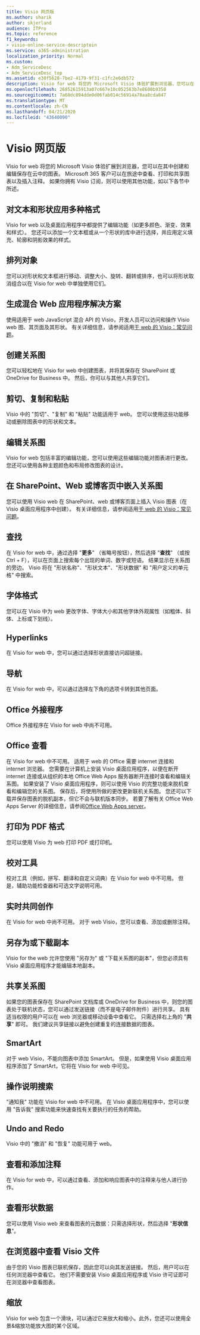 ```yaml
---
title: Visio 网页版
ms.author: sharik
author: skjerland
audience: ITPro
ms.topic: reference
f1_keywords:
- visio-online-service-descriptoin
ms.service: o365-administration
localization_priority: Normal
ms.custom:
- Adm_ServiceDesc
- Adm_ServiceDesc_top
ms.assetid: e30f5628-7be2-4179-9f31-c1fc2e6db572
description: Visio for web 将您的 Microsoft Visio 体验扩展到浏览器，您可以在其中创建和编辑保存在云中的图表。 Microsoft 365 客户可以在旅途中查看、打印和共享图表以及插入注释。
ms.openlocfilehash: 26852615913a07c667e10c052563b7e8680b9350
ms.sourcegitcommit: 7a68dc894dde0d06fab014c56914a78aa8cda847
ms.translationtype: MT
ms.contentlocale: zh-CN
ms.lasthandoff: 04/21/2020
ms.locfileid: "43640090"
---
```

# <a name="visio-for-the-web"></a>Visio 网页版

Visio for web 将您的 Microsoft Visio 体验扩展到浏览器，您可以在其中创建和编辑保存在云中的图表。 Microsoft 365 客户可以在旅途中查看、打印和共享图表以及插入注释。 如果你拥有 Visio 订阅，则可以使用其他功能，如以下各节中所述。
  
## <a name="apply-rich-formatting-to-text-and-shapes"></a>对文本和形状应用多种格式

Visio for web 以及桌面应用程序中都提供了编辑功能（如更多颜色、渐变、效果和样式）。 您还可以添加一个文本框或从一个形状的库中进行选择，并应用定义填充、轮廓和阴影效果的样式。
  
## <a name="arrange-objects"></a>排列对象

您可以对形状和文本框进行移动、调整大小、旋转、翻转或排序，也可以将形状取消组合以在 Visio for web 中单独使用它们。
  
## <a name="build-mashup-solutions"></a>生成混合 Web 应用程序解决方案

使用适用于 web JavaScript 混合 API 的 Visio，开发人员可以访问和操作 Visio web 图、其页面及其形状。 有关详细信息，请参阅适用[于 web 的 Visio：常见问题](https://support.office.com/article/e6647040-2fca-42ec-9fa5-d16a4e39e0ee)。
  
## <a name="create-diagrams"></a>创建关系图

您可以轻松地在 Visio for web 中创建图表，并将其保存在 SharePoint 或 OneDrive for Business 中。 然后，你可以与其他人共享它们。
  
## <a name="cut-copy-and-paste"></a>剪切、复制和粘贴

Visio 中的 "剪切"、"复制" 和 "粘贴" 功能适用于 web。 您可以使用这些功能移动或删除图表中的形状和文本。
  
## <a name="edit-diagrams"></a>编辑关系图

Visio for web 包括丰富的编辑功能，您可以使用这些编辑功能对图表进行更改。 您还可以使用各种主题颜色和布局修改图表的设计。
  
## <a name="embed-diagram-in-a-sharepoint-web-or-blog-page"></a>在 SharePoint、Web 或博客页中嵌入关系图

您可以使用 Visio web 在 SharePoint、web 或博客页面上插入 Visio 图表（在 Visio 桌面应用程序中创建）。 有关详细信息，请参阅适用[于 web 的 Visio：常见问题](https://support.office.com/article/e6647040-2fca-42ec-9fa5-d16a4e39e0ee)。
  
## <a name="find"></a>查找

在 Visio for web 中，通过选择 "**更多**" （省略号按钮），然后选择 "**查找**" （或按 Ctrl + F），可以在页面上搜索每个出现的单词、数字或短语。 结果显示在关系图的旁边。 Visio 将在 "形状名称"、"形状文本"、"形状数据" 和 "用户定义的单元格" 中搜索。
  
## <a name="font-formatting"></a>字体格式

您可以在 Visio 中为 web 更改字体、字体大小和其他字体外观属性（如粗体、斜体、上标或下划线）。
  
## <a name="hyperlinks"></a>Hyperlinks

在 Visio for web 中，您可以通过选择形状直接访问超链接。
  
## <a name="navigation"></a>导航

在 Visio for web 中，可以通过选择左下角的选项卡转到其他页面。
  
## <a name="office-add-ins"></a>Office 外接程序

Office 外接程序在 Visio for web 中尚不可用。
  
## <a name="offline-viewing"></a>Office 查看

在 Visio for web 中不可用。 适用于 web 的 Office 需要 internet 连接和 internet 浏览器。 您需要在计算机上安装 Visio 桌面应用程序，以便在断开 internet 连接或从组织的本地 Office Web Apps 服务器断开连接时查看和编辑关系图。 如果安装了 Visio 桌面应用程序，则可以使用 Visio 的完整功能来脱机查看和编辑您的关系图。 保存后，将使用所做的更改更新联机关系图。 您还可以下载并保存图表的脱机副本，但它不会与联机版本同步。 若要了解有关 Office Web Apps Server 的详细信息，请参阅[Office Web Apps server](https://docs.microsoft.com/webappsserver/how-office-web-apps-work-on-premises-with-sharepoint-2013)。
  
## <a name="print-to-pdf"></a>打印为 PDF 格式

您可以使用 Visio 为 web 打印 PDF 或打印机。
  
## <a name="proofing-tools"></a>校对工具

校对工具（例如，拼写、翻译和自定义词典）在 Visio for web 中不可用。 但是，辅助功能检查器和可选文字说明可用。
  
## <a name="real-time-co-authoring"></a>实时共同创作

在 Visio for web 中尚不可用。 对于 web Visio，您可以查看、添加或删除注释。
  
## <a name="save-as-or-download-a-copy"></a>另存为或下载副本

Visio for the web 允许您使用 "另存为" 或 "下载关系图的副本"，但您必须具有 Visio 桌面应用程序才能编辑本地副本。
  
## <a name="share-a-diagram"></a>共享关系图

如果您的图表保存在 SharePoint 文档库或 OneDrive for Business 中，则您的图表处于联机状态，您可以通过发送链接（而不是电子邮件附件）进行共享。 具有适当权限的用户可以在 web 浏览器或移动设备中查看它。 只需选择右上角的 "**共享**" 即可。 我们建议共享链接以避免创建重复的连接数据的图表。
  
## <a name="smartart"></a>SmartArt

对于 web Visio，不能向图表中添加 SmartArt。 但是，如果使用 Visio 桌面应用程序添加了 SmartArt，它将在 Visio for web 中可见。
  
## <a name="tell-me"></a>操作说明搜索

"通知我" 功能在 Visio for web 中不可用。 在 Visio 桌面应用程序中，您可以使用 "告诉我" 搜索功能来快速查找有关要执行的任务的帮助。
  
## <a name="undo-and-redo"></a>Undo and Redo

Visio 中的 "撤消" 和 "恢复" 功能可用于 web。
  
## <a name="view-and-add-comments"></a>查看和添加注释

 在 Visio for web 中，可以通过查看、添加和响应图表中的注释来与他人进行协作。 
  
## <a name="view-shape-data"></a>查看形状数据

您可以使用 Visio web 来查看图表的元数据：只需选择形状，然后选择 "**形状信息**"。
  
## <a name="view-visio-files-in-the-browser"></a>在浏览器中查看 Visio 文件

由于您的 Visio 图表已联机保存，因此您可以向其发送链接。 然后，用户可以在任何浏览器中查看它。 他们不需要安装 Visio 桌面应用程序或 Visio 许可证即可在浏览器中查看图表。
  
## <a name="zoom"></a>缩放

Visio for web 包含一个滑块，可以通过它来放大和缩小。此外，您还可以使用全景&amp;缩放功能放大图的某个区域。
  